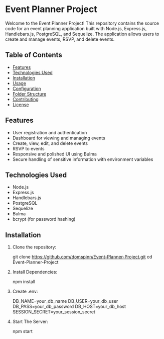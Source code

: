 # Event Planner Project

Welcome to the Event Planner Project! This repository contains the source code for an event planning application built with Node.js, Express.js, Handlebars.js, PostgreSQL, and Sequelize. The application allows users to create and manage events, RSVP, and delete events.

## Table of Contents

- [Features](#features)
- [Technologies Used](#technologies-used)
- [Installation](#installation)
- [Usage](#usage)
- [Configuration](#configuration)
- [Folder Structure](#folder-structure)
- [Contributing](#contributing)
- [License](#license)

## Features

- User registration and authentication
- Dashboard for viewing and managing events
- Create, view, edit, and delete events
- RSVP to events
- Responsive and polished UI using Bulma
- Secure handling of sensitive information with environment variables

## Technologies Used

- Node.js
- Express.js
- Handlebars.js
- PostgreSQL
- Sequelize
- Bulma
- bcrypt (for password hashing)

## Installation

1. Clone the repository:

   git clone https://github.com/domspinn/Event-Planner-Project.git
   cd Event-Planner-Project

2. Install Dependencies:

   npm install

3. Create .env:

   DB_NAME=your_db_name
   DB_USER=your_db_user
   DB_PASS=your_db_password
   DB_HOST=your_db_host
   SESSION_SECRET=your_session_secret

4. Start The Server:

   npm start
